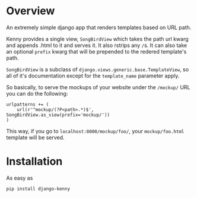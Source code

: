 # Overview 

An extremely simple django app that renders templates based on URL path.

Kenny provides a single view, `SongBirdView` which takes the path url kwarg
and appends .html to it and serves it. It also rstrips any `/`s. It can also
take an optional `prefix` kwarg that will be prepended to the redered
template's path.

`SongBirdView` is a subclass of `django.views.generic.base.TemplateView`, so
all of it's documentation except for the `template_name` parameter apply.

So basically, to serve the mockups of your website under the `/mockup/` URL
you can do the following:

```
urlpatterns += (
    url(r'^mockup/(?P<path>.*)$', SongBirdView.as_view(prefix='mockup/'))
)
```

This way, if you go to `localhost:8000/mockup/foo/`, your `mockup/foo.html`
template will be served.

# Installation

As easy as

```
pip install django-kenny
```
